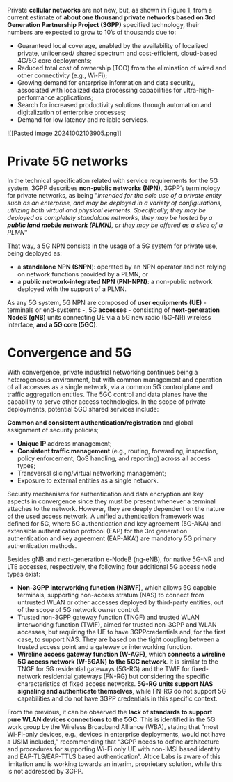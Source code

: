 Private **cellular networks** are not new, but, as shown in Figure 1, from a current estimate of **about one thousand private networks based on 3rd Generation Partnership Project (3GPP)** specified technology, their numbers are expected to grow to 10’s of thousands due to:
- Guaranteed local coverage, enabled by the availability of localized private, unlicensed/ shared spectrum and cost-efficient, cloud-based 4G/5G core deployments;
- Reduced total cost of ownership (TCO) from the elimination of wired and other connectivity (e.g., Wi-Fi);
- Growing demand for enterprise information and data security, associated with localized data processing capabilities for ultra-high-performance applications;
- Search for increased productivity solutions through automation and digitalization of enterprise processes;
- Demand for low latency and reliable services.

![[Pasted image 20241002103905.png]]

# Private 5G networks
In the technical specification related with service requirements for the 5G system, 3GPP describes **non-public networks (NPN)**, 3GPP’s terminology for private networks, as being "*intended for the sole use of a private entity
such as an enterprise, and may be deployed in a variety of configurations, utilizing both virtual and physical elements. Specifically, they may be deployed as completely standalone networks, they may be hosted by a **public land mobile network (PLMN)**, or they may be offered as a slice of a PLMN*"

That way, a 5G NPN consists in the usage of a 5G system for private use, being deployed as:
- a **standalone NPN (SNPN**): operated by an NPN operator and not relying on network functions provided by a PLMN, or
- a **public network-integrated NPN (PNI-NPN)**: a non-public network deployed with the support of a PLMN.

As any 5G system, 5G NPN are composed of **user equipments (UE)** - terminals or end-systems -, 5G **accesses** - consisting of **next-generation NodeB (gNB)** units connecting UE via a 5G new radio (5G-NR) wireless interface, **and a 5G core (5GC)**.

# Convergence and 5G
With convergence, private industrial networking continues being a heterogeneous environment, but with common management and operation of all accesses as a single network, via a common 5G control plane and traffic aggregation entities. The 5GC control and data planes have the capability to serve other access technologies. In the scope of private deployments, potential 5GC shared services include:

**Common and consistent authentication/registration** and global assignment of security policies;
- **Unique IP** address management;
- **Consistent traffic management** (e.g., routing, forwarding, inspection, policy enforcement, QoS handling, and reporting) across all access types;
- Transversal slicing/virtual networking management;
- Exposure to external entities as a single network.

Security mechanisms for authentication and data encryption are key aspects in convergence since they must be present whenever a terminal attaches to the network. However, they are deeply dependent on the nature of the used access network. A unified authentication framework was defined for 5G, where 5G authentication and key agreement (5G-AKA) and extensible authentication protocol (EAP) for the 3rd generation authentication and key agreement (EAP-AKA’) are mandatory 5G primary authentication methods.

Besides gNB and next-generation e-NodeB (ng-eNB), for native 5G-NR and LTE accesses, respectively, the following four additional 5G access node types exist:

- **Non-3GPP interworking function (N3IWF)**, which allows 5G capable terminals, supporting non-access stratum (NAS) to connect from untrusted WLAN or other accesses deployed by third-party entities, out of the scope of 5G network owner control.
- Trusted non-3GPP gateway function (TNGF) and trusted WLAN interworking function (TWIF), aimed for trusted non-3GPP and WLAN accesses, but requiring the UE to have 3GPPcredentials and, for the first case, to support NAS. They are based on the tight coupling between a trusted access point and a gateway or interworking function.
- **Wireline access gateway function (W-AGF)**, which **connects a wireline 5G access network (W-5GAN) to the 5GC network**. It is similar to the TNGF for 5G residential gateways (5G-RG) and the TWIF for fixed-network residential gateways (FN-RG) but considering the specific characteristics of fixed access networks. **5G-RG units support NAS signaling and authenticate themselves**, while FN-RG do not support 5G capabilities and do not have 3GPP credentials in this specific context.

From the previous, it can be observed the **lack of standards to support pure WLAN devices connections to the 5GC**. This is identified in the 5G work group by the Wireless Broadband Alliance (WBA), stating that “most Wi-Fi-only devices, e.g., devices in enterprise deployments, would not have a USIM included,” recommending that “3GPP needs to define architecture and procedures for supporting Wi-Fi only UE with non-IMSI based identity and EAP-TLS/EAP-TTLS based authentication”. Altice Labs is aware of this limitation and is working towards an interim, proprietary solution, while this is not addressed by 3GPP.